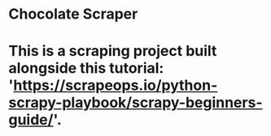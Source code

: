 # Chocolate Scraper
# This is a scraping project built alongside this tutorial: 'https://scrapeops.io/python-scrapy-playbook/scrapy-beginners-guide/'.
